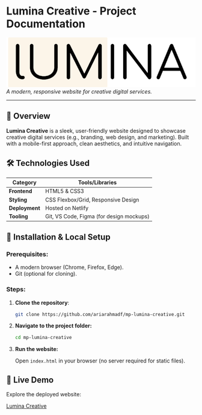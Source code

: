# Lumina Creative - Project Documentation

![Lumina Creative Banner](https://github.com/ariarahmadf/mp-lumina-creative/blob/main/images/logo.png?raw=true)  
*A modern, responsive website for creative digital services.*

---

## 📌 Overview
**Lumina Creative** is a sleek, user-friendly website designed to showcase creative digital services (e.g., branding, web design, and marketing). Built with a mobile-first approach, clean aesthetics, and intuitive navigation.

## 🛠️ Technologies Used
| Category       | Tools/Libraries                                                                 |
|----------------|---------------------------------------------------------------------------------|
| **Frontend**   | HTML5 & CSS3       |
| **Styling**    | CSS Flexbox/Grid, Responsive Design                                            |
| **Deployment** | Hosted on Netlify                                                          |
| **Tooling**    | Git, VS Code, Figma (for design mockups)                                        |

## 🚀 Installation & Local Setup
### Prerequisites:
- A modern browser (Chrome, Firefox, Edge).
- Git (optional for cloning).

### Steps:
1. **Clone the repository**:
   ```bash
   git clone https://github.com/ariarahmadf/mp-lumina-creative.git
   ```
2. **Navigate to the project folder:**
    ```bash
    cd mp-lumina-creative
    ```
3. **Run the website:**

    Open `index.html` in your browser (no server required for static files).

## 🔗 Live Demo
Explore the deployed website:

[Lumina Creative](https://mp-lumina-creative.netlify.app/)
